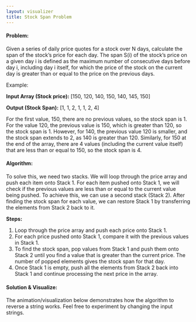 ```yaml
---
layout: visualizer
title: Stock Span Problem
---
```


#### Problem:

Given a series of daily price quotes for a stock over N days, calculate the span of the stock’s price for each day. The span S(i) of the stock’s price on a given day i is defined as the maximum number of consecutive days before day i, including day i itself, for which the price of the stock on the current day is greater than or equal to the price on the previous days.

Example: 

**Input Array (Stock price):** [150, 120, 140, 150, 140, 145, 150]

**Output (Stock Span):** [1, 1, 2, 1, 1, 2, 4]

For the first value, 150, there are no previous values, so the stock span is 1. For the value 120, the previous value is 150, which is greater than 120, so the stock span is 1. However, for 140, the previous value 120 is smaller, and the stock span extends to 2, as 140 is greater than 120. Similarly, for 150 at the end of the array, there are 4 values (including the current value itself) that are less than or equal to 150, so the stock span is 4.

#### Algorithm:

To solve this, we need two stacks. We will loop through the price array and push each item onto Stack 1. For each item pushed onto Stack 1, we will check if the previous values are less than or equal to the current value being pushed. To achieve this, we can use a second stack (Stack 2). After finding the stock span for each value, we can restore Stack 1 by transferring the elements from Stack 2 back to it.

**Steps:**

1. Loop through the price array and push each price onto Stack 1.
2. For each price pushed onto Stack 1, compare it with the previous values in Stack 1.
3. To find the stock span, pop values from Stack 1 and push them onto Stack 2 until you find a value that is greater than the current price. The number of popped elements gives the stock span for that day.
4. Once Stack 1 is empty, push all the elements from Stack 2 back into Stack 1 and continue processing the next price in the array.

#### Solution & Visualize:

The animation/visualization below demonstrates how the algorithm to reverse a string works. Feel free to experiment by changing the input strings.

